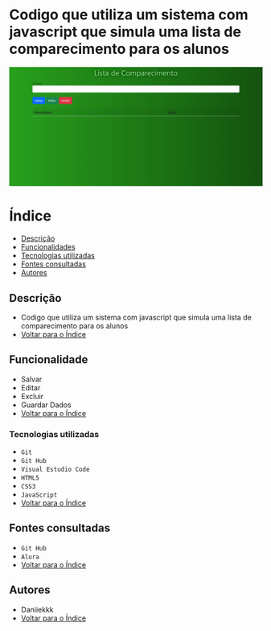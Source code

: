 Codigo que utiliza um sistema com javascript que simula uma lista de comparecimento para os alunos
=======

![imagem](img/capa.png)
# Índice
* [Descrição](#descri%C3%A7%C3%A3o)
* [Funcionalidades](#funcionalidade)
* [Tecnologias utilizadas](#tecnologias-utilizadas)
* [Fontes consultadas](#fontes-consultadas)
* [Autores](#autores)
 
 ## Descrição
* Codigo que utiliza um sistema com javascript que simula uma lista de comparecimento para os alunos
* [Voltar para o Índice](#%C3%ADndice)

 
## Funcionalidade
* Salvar
* Editar
* Excluir
* Guardar Dados
* [Voltar para o Índice](#%C3%ADndice)

 
### Tecnologias utilizadas
* `Git`
* `Git Hub`
* `Visual Estudio Code`
* `HTML5`
* `CSS3`
* `JavaScript`
* [Voltar para o Índice](#%C3%ADndice)

 
## Fontes consultadas
* `Git Hub`
* `Alura`
* [Voltar para o Índice](#%C3%ADndice)

 
## Autores
* Daniiekkk
* [Voltar para o Índice](#%C3%ADndice)
